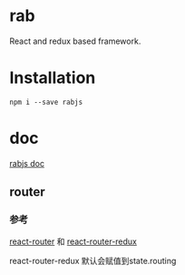 # rab
React and redux based framework.

# Installation

`npm i --save rabjs`

# doc
[rabjs doc](https://ximing.gitbooks.io/rabjs/)

## router

### 参考 

[react-router](https://github.com/ReactTraining/react-router) 和 [react-router-redux](https://github.com/reactjs/react-router-redux)

react-router-redux 默认会赋值到state.routing

